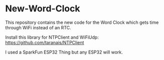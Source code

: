 # New-Word-Clock
This repository contains the new code for the Word Clock which gets time through WiFi instead of an RTC. 

Install this library for NTPClient and WiFiUdp: https://github.com/taranais/NTPClient

I used a SparkFun ESP32 Thing but any ESP32 will work.
